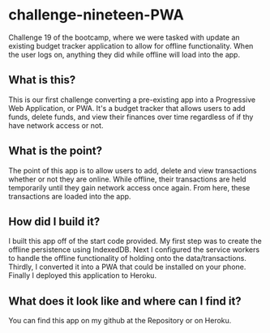 # challenge-nineteen-PWA
Challenge 19 of the bootcamp, where we were tasked with update an existing budget tracker application to allow for offline functionality. When the user logs on, anything they did while offline will load into the app.

## What is this?
This is our first challenge converting a pre-existing app into a Progressive Web Application, or PWA. It's a budget tracker that allows users to add funds, delete funds, and view their finances over time regardless of if thy have network access or not.

## What is the point?
The point of this app is to allow users to add, delete and view transactions whether or not they are online. While offline, their transactions are held temporarily until they gain network access once again. From here, these transactions are loaded into the app.

## How did I build it?
I built this app off of the start code provided. My first step was to create the offline persistence using IndexedDB. Next I configured the service workers to handle the offline functionality of holding onto the data/transactions. Thirdly, I converted it into a PWA that could be installed on your phone. Finally I deployed this application to Heroku.

## What does it look like and where can I find it?
You can find this app on my github at the Repository or on Heroku.